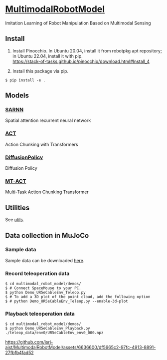 # [MultimodalRobotModel](https://github.com/isri-aist/MultimodalRobotModel)
Imitation Learning of Robot Manipulation Based on Multimodal Sensing

## Install
1. Install Pinocchio. In Ubuntu 20.04, install it from robotpkg apt repository; in Ubuntu 22.04, install it with pip.  
https://stack-of-tasks.github.io/pinocchio/download.html#Install_4

2. Install this package via pip.
```console
$ pip install -e .
```

## Models
### [SARNN](./multimodal_robot_model/sarnn)
Spatial attention recurrent neural network

### [ACT](./multimodal_robot_model/act)
Action Chunking with Transformers

### [DiffusionPolicy](./multimodal_robot_model/diffusion_policy)
Diffusion Policy

### [MT-ACT](./multimodal_robot_model/mt_act)
Multi-Task Action Chunking Transformer

## Utilities
See [utils](./multimodal_robot_model/utils).

## Data collection in MuJoCo
### Sample data
Sample data can be downloaded [here](https://www.dropbox.com/scl/fi/15r33msj4vd1potaosirh/teleop_data_20240414.zip?rlkey=2vt1h5gde7l42vrwz4axj10da&dl=0).

### Record teleoperation data
```console
$ cd multimodal_robot_model/demos/
$ # Connect SpaceMouse to your PC.
$ python Demo_UR5eCableEnv_Teleop.py
$ # To add a 3D plot of the point cloud, add the following option
$ # python Demo_UR5eCableEnv_Teleop.py --enable-3d-plot
```

### Playback teleoperation data
```console
$ cd multimodal_robot_model/demos/
$ python Demo_UR5eCableEnv_Playback.py ./teleop_data/env0/UR5eCableEnv_env0_000.npz
```

https://github.com/isri-aist/MultimodalRobotModel/assets/6636600/df5665c2-97fc-4913-8891-27fbfb4fad52
